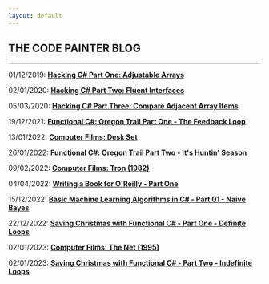 ```yaml
---
layout: default
---
```


<div class="pagepanel down_arrow white">
  <div class="center">
		<h2>THE CODE PAINTER BLOG</h2>
		<hr/>
		<p>01/12/2019: <strong><a href="https://www.thecodepainter.co.uk/blog/2019113/hackingcsharp_arrayadjust">Hacking C# Part One: Adjustable Arrays</a></strong></p>
		<p>02/01/2020: <strong><a href="http://www.thecodepainter.co.uk/blog/20191231/hackingcshap_fluentinterfaces">Hacking C# Part Two: Fluent Interfaces</a></strong></p>
		<p>05/03/2020: <strong><a href="https://www.thecodepainter.co.uk/blog/20200304/hackingcshap_consecutiveelements">Hacking C# Part Three: Compare Adjacent Array Items</a></strong></p>
		<p>19/12/2021: <strong><a href="https://www.thecodepainter.co.uk/blog/20211219/oregontrail_1">Functional C#: Oregon Trail Part One - The Feedback Loop</a></strong></p>
		<p>13/01/2022: <strong><a href="https://www.thecodepainter.co.uk/blog/20220113/deskset">Computer Films: Desk Set</a></strong></p>
		<p>26/01/2022: <strong><a href="https://www.thecodepainter.co.uk/blog/20220128/oregontrail_2">Functional C#: Oregon Trail Part Two - It's Huntin' Season</a></strong></p>
	  	<p>09/02/2022: <strong><a href="https://www.thecodepainter.co.uk/blog/20220208/tron">Computer Films: Tron (1982)</a></strong></p>
	  	<p>04/04/2022: <strong><a href="https://www.thecodepainter.co.uk/blog/20220503/writeabook01">Writing a Book for O'Reilly - Part One</a></strong></p>
	  	<p>15/12/2022: <strong><a href="https://www.thecodepainter.co.uk/blog/20221215/machinelearning-01-naivebayes">Basic Machine Learning Algorithms in C# - Part 01 - Naive Bayes</a></strong></p>
	  	<p>22/12/2022: <strong><a href="https://www.thecodepainter.co.uk/blog/20221206/savechristmas">Saving Christmas with Functional C# - Part One - Definite Loops</a></strong></p>
		<p>02/01/2023: <strong><a href="https://www.thecodepainter.co.uk/blog/20230102/computerfilms-thenet">Computer Films: The Net (1995)</a></strong></p>
		<p>02/01/2023: <strong><a href="https://www.thecodepainter.co.uk/blog/20230120/savingchristmas02">Saving Christmas with Functional C# - Part Two - Indefinite Loops</a></strong></p>
	</div>
</div>
